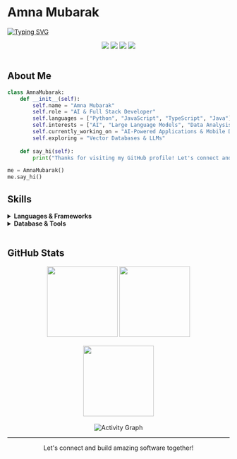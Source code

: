 # Amna Mubarak

[![Typing SVG](https://readme-typing-svg.herokuapp.com?font=Fira+Code&weight=500&size=28&pause=1000&color=36BCF7FF&center=true&vCenter=true&random=false&width=600&lines=AI+Developer;Full+Stack+Engineer;Data+Analyst)](https://git.io/typing-svg)

<div align="center">
  <a href="https://linkedin.com/in/amna-mubarak-6729b0217/"><img src="https://img.shields.io/badge/-LinkedIn-0077B5?style=flat&logo=linkedin&logoColor=white"/></a>
  <a href="https://kaggle.com/k201695amnamubarak"><img src="https://img.shields.io/badge/-Kaggle-20BEFF?style=flat&logo=kaggle&logoColor=white"/></a>
  <a href="mailto:amnamubarakk111@gmail.com"><img src="https://img.shields.io/badge/-Email-D14836?style=flat&logo=gmail&logoColor=white"/></a>
  <img src="https://komarev.com/ghpvc/?username=amnamubarak&style=flat&color=0e75b6"/>
</div>

<br/>

## About Me

```python
class AmnaMubarak:
    def __init__(self):
        self.name = "Amna Mubarak"
        self.role = "AI & Full Stack Developer"
        self.languages = ["Python", "JavaScript", "TypeScript", "Java"]
        self.interests = ["AI", "Large Language Models", "Data Analysis", "Backend Development"]
        self.currently_working_on = "AI-Powered Applications & Mobile Development"
        self.exploring = "Vector Databases & LLMs"
        
    def say_hi(self):
        print("Thanks for visiting my GitHub profile! Let's connect and build something amazing together!")

me = AmnaMubarak()
me.say_hi()
```

## Skills

<details>
  <summary><b>Languages & Frameworks</b></summary>
  <br/>
  
  ![Python](https://img.shields.io/badge/-Python-3776AB?style=flat&logo=python&logoColor=white)
  ![JavaScript](https://img.shields.io/badge/-JavaScript-F7DF1E?style=flat&logo=javascript&logoColor=black)
  ![TypeScript](https://img.shields.io/badge/-TypeScript-007ACC?style=flat&logo=typescript&logoColor=white)
  ![Java](https://img.shields.io/badge/-Java-ED8B00?style=flat&logo=oracle&logoColor=white)
  ![HTML5](https://img.shields.io/badge/-HTML5-E34F26?style=flat&logo=html5&logoColor=white)
  ![CSS3](https://img.shields.io/badge/-CSS3-1572B6?style=flat&logo=css3&logoColor=white)
  ![React](https://img.shields.io/badge/-React-20232A?style=flat&logo=react&logoColor=61DAFB)
  ![Next.js](https://img.shields.io/badge/-Next.js-000000?style=flat&logo=next.js&logoColor=white)
  ![Node.js](https://img.shields.io/badge/-Node.js-339933?style=flat&logo=node.js&logoColor=white)
  ![FastAPI](https://img.shields.io/badge/-FastAPI-009688?style=flat&logo=fastapi&logoColor=white)
  ![Django](https://img.shields.io/badge/-Django-092E20?style=flat&logo=django&logoColor=white)
  ![Flask](https://img.shields.io/badge/-Flask-000000?style=flat&logo=flask&logoColor=white)
</details>

<details>
  <summary><b>Database & Tools</b></summary>
  <br/>
  
  ![MongoDB](https://img.shields.io/badge/-MongoDB-47A248?style=flat&logo=mongodb&logoColor=white)
  ![MySQL](https://img.shields.io/badge/-MySQL-4479A1?style=flat&logo=mysql&logoColor=white)
  ![PostgreSQL](https://img.shields.io/badge/-PostgreSQL-336791?style=flat&logo=postgresql&logoColor=white)
  ![Firebase](https://img.shields.io/badge/-Firebase-FFCA28?style=flat&logo=firebase&logoColor=black)
  ![Docker](https://img.shields.io/badge/-Docker-2496ED?style=flat&logo=docker&logoColor=white)
  ![AWS](https://img.shields.io/badge/-AWS-232F3E?style=flat&logo=amazon-aws&logoColor=white)
  ![Azure](https://img.shields.io/badge/-Azure-0089D6?style=flat&logo=microsoft-azure&logoColor=white)
  ![Git](https://img.shields.io/badge/-Git-F05032?style=flat&logo=git&logoColor=white)
  ![GitHub](https://img.shields.io/badge/-GitHub-181717?style=flat&logo=github&logoColor=white)
</details>

<br/>

## GitHub Stats

<div align="center">
  <img src="https://github-readme-stats.vercel.app/api?username=amnamubarak&show_icons=true&theme=github_dark&hide_border=true&count_private=true&hide=issues" height="160"/>
  <img src="https://github-readme-stats.vercel.app/api/top-langs/?username=amnamubarak&layout=compact&theme=github_dark&hide_border=true" height="160"/>
</div>

<div align="center">
  <br/>
  <img src="https://github-readme-streak-stats.herokuapp.com/?user=amnamubarak&theme=github-dark-blue&hide_border=true" height="160"/>
</div>

<div align="center">
  <br/>
  <img alt="Activity Graph" src="https://github-readme-activity-graph.vercel.app/graph?username=amnamubarak&theme=github-dark&hide_border=true"/>
</div>

---

<div align="center">Let's connect and build amazing software together!</div>
